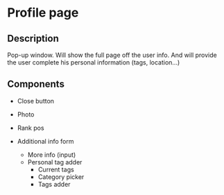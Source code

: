 # Profile page

## Description

Pop-up window. Will show the full page off the user info. And will provide the user complete his personal information (tags, location...)

## Components 
 
- Close button

- Photo

- Rank pos

- Additional info form
  - More info (input)
  - Personal tag adder
      - Current tags
      - Category picker
      - Tags adder

